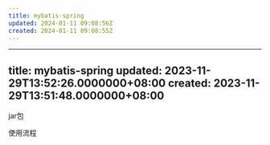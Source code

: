```yaml
---
title: mybatis-spring
updated: 2024-01-11 09:08:56Z
created: 2024-01-11 09:08:55Z
---
```


---
title: mybatis-spring
updated: 2023-11-29T13:52:26.0000000+08:00
created: 2023-11-29T13:51:48.0000000+08:00
---

jar包

使用流程
